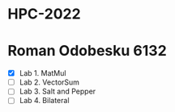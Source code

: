 # HPC-2022
# Roman Odobesku 6132

- [x] Lab 1. MatMul  
- [ ] Lab 2. VectorSum  
- [ ] Lab 3. Salt and Pepper  
- [ ] Lab 4. Bilateral
